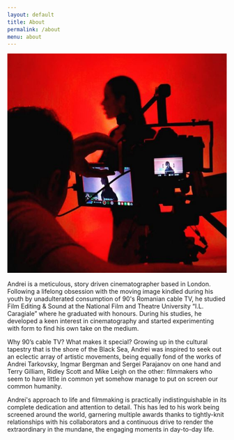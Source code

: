 ```yaml
---
layout: default
title: About
permalink: /about
menu: about
---
```


<article>
<div class="wrapper">
<div class="about-page">
  <div class="left">
  <a><img src="/assets/img/andrei.png"></a>
  </div>
  <div class="right">
  <p>Andrei is a meticulous, story driven cinematographer based in London.
  Following a lifelong obsession with the moving image kindled during his youth by unadulterated consumption of 90's Romanian cable TV, he studied Film Editing & Sound at the National Film and Theatre University “I.L. Caragiale” where he graduated with honours. During his studies, he developed a keen interest in cinematography and started experimenting with form to find his own take on the medium.</p>

  <p>Why 90’s cable TV? What makes it special?
  Growing up in the cultural tapestry that is the shore of the Black Sea, Andrei was inspired to seek out an eclectic array of artistic movements, being equally fond of the works of Andrei Tarkovsky, Ingmar Bergman and Sergei Parajanov  on one hand and Terry Gilliam, Ridley Scott and Mike Leigh on the other: filmmakers who seem to have little in common yet somehow manage to put on screen our common humanity.</p>

  <p>Andrei's approach to life and filmmaking is practically indistinguishable in its complete dedication and attention to detail. This has led to his work being screened around the world, garnering multiple awards thanks to tightly-knit relationships with his collaborators and a continuous drive to render the extraordinary in the mundane, the engaging moments in day-to-day life.</p>
  </div>
</div>
</div>
</article>
